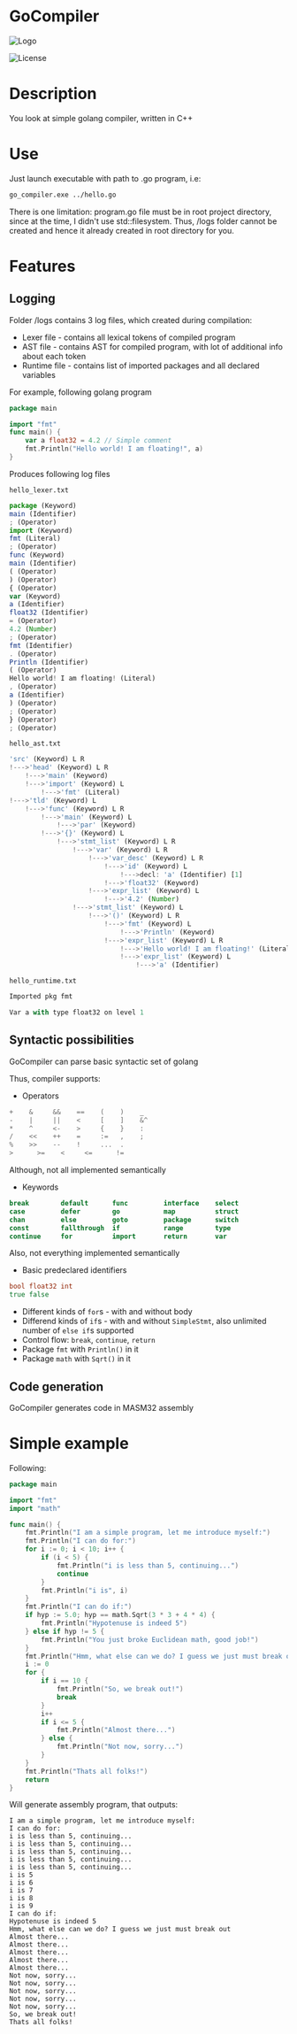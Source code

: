 # GoCompiler
![Logo](https://github.com/UberDever/go_compiler/blob/master/Logo.png)

![License](https://img.shields.io/github/license/UberDever/go_compiler)
# Description
You look at simple golang compiler, written in C++
# Use
Just launch executable with path to .go program, i.e:
```sh
go_compiler.exe ../hello.go
```
There is one limitation: program.go file must be in root project directory, since at the time, I didn't use std::filesystem.
Thus, /logs folder cannot be created and hence it already created in root directory for you.
# Features
## Logging
Folder /logs contains 3 log files, which created during compilation:
* Lexer file - contains all lexical tokens of compiled program
* AST file - contains AST for compiled program, with lot of additional info about each token
* Runtime file - contains list of imported packages and all declared variables

For example, following golang program
```go
package main

import "fmt"
func main() {
	var a float32 = 4.2 // Simple comment
	fmt.Println("Hello world! I am floating!", a)
}
```
Produces following log files

``` hello_lexer.txt ```
```js
package (Keyword)
main (Identifier)
; (Operator)
import (Keyword)
fmt (Literal)
; (Operator)
func (Keyword)
main (Identifier)
( (Operator)
) (Operator)
{ (Operator)
var (Keyword)
a (Identifier)
float32 (Identifier)
= (Operator)
4.2 (Number)
; (Operator)
fmt (Identifier)
. (Operator)
Println (Identifier)
( (Operator)
Hello world! I am floating! (Literal)
, (Operator)
a (Identifier)
) (Operator)
; (Operator)
} (Operator)
; (Operator)
```

``` hello_ast.txt ```
```js
'src' (Keyword) L R
!--->'head' (Keyword) L R
    !--->'main' (Keyword)
    !--->'import' (Keyword) L
        !--->'fmt' (Literal)
!--->'tld' (Keyword) L
    !--->'func' (Keyword) L R
        !--->'main' (Keyword) L
            !--->'par' (Keyword)
        !--->'{}' (Keyword) L
            !--->'stmt_list' (Keyword) L R
                !--->'var' (Keyword) L R
                    !--->'var_desc' (Keyword) L R
                        !--->'id' (Keyword) L
                            !--->decl: 'a' (Identifier) [1]
                        !--->'float32' (Keyword)
                    !--->'expr_list' (Keyword) L
                        !--->'4.2' (Number)
                !--->'stmt_list' (Keyword) L
                    !--->'()' (Keyword) L R
                        !--->'fmt' (Keyword) L
                            !--->'Println' (Keyword)
                        !--->'expr_list' (Keyword) L R
                            !--->'Hello world! I am floating!' (Literal)
                            !--->'expr_list' (Keyword) L
                                !--->'a' (Identifier)
```

``` hello_runtime.txt ```
```js
Imported pkg fmt

Var a with type float32 on level 1
```

## Syntactic possibilities
GoCompiler can parse basic syntactic set of golang

Thus, compiler supports:
* Operators
```go
+    &     &&    ==    (    )    _
-    |     ||    <     [    ]    &^
*    ^     <-    >     {    }    :
/    <<    ++    =     :=   ,    ;
%    >>    --    !     ...  .
>	   >=    <	   <=	   !=
```
Although, not all implemented semantically
* Keywords
```go
break        default      func         interface    select
case         defer        go           map          struct
chan         else         goto         package      switch
const        fallthrough  if           range        type
continue     for          import       return       var
```
Also, not everything implemented semantically
* Basic predeclared identifiers
```go
bool float32 int
true false
```
* Different kinds of ```for```s - with and without body
* Differend kinds of ```if```s - with and without ```SimpleStmt```, also unlimited number of ```else if```s supported
* Control flow: ```break```, ```continue```, ```return```
* Package ```fmt``` with ```Println()``` in it
* Package ```math``` with ```Sqrt()``` in it

## Code generation
GoCompiler generates code in MASM32 assembly

# Simple example
Following:
```go
package main

import "fmt"
import "math"

func main() {
    fmt.Println("I am a simple program, let me introduce myself:")
    fmt.Println("I can do for:")
    for i := 0; i < 10; i++ {
		if (i < 5) {
			fmt.Println("i is less than 5, continuing...")
			continue
		}
        fmt.Println("i is", i)
    }
    fmt.Println("I can do if:")
    if hyp := 5.0; hyp == math.Sqrt(3 * 3 + 4 * 4) {
        fmt.Println("Hypotenuse is indeed 5")
    } else if hyp != 5 {
        fmt.Println("You just broke Euclidean math, good job!")
    }
	fmt.Println("Hmm, what else can we do? I guess we just must break out")
	i := 0
	for {
		if i == 10 {
			fmt.Println("So, we break out!")
			break
		}
		i++
		if i <= 5 {
			fmt.Println("Almost there...")
		} else {
			fmt.Println("Not now, sorry...")
		}
	}
	fmt.Println("Thats all folks!")
	return
}
```
Will generate assembly program, that outputs:
```
I am a simple program, let me introduce myself:
I can do for:
i is less than 5, continuing...
i is less than 5, continuing...
i is less than 5, continuing...
i is less than 5, continuing...
i is less than 5, continuing...
i is 5
i is 6
i is 7
i is 8
i is 9
I can do if:
Hypotenuse is indeed 5
Hmm, what else can we do? I guess we just must break out
Almost there...
Almost there...
Almost there...
Almost there...
Almost there...
Not now, sorry...
Not now, sorry...
Not now, sorry...
Not now, sorry...
Not now, sorry...
So, we break out!
Thats all folks!
```